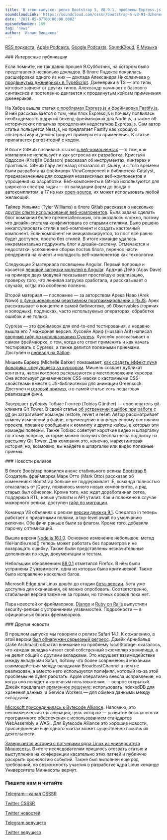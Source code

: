 ```yaml
---
title: 'В этом выпуске: релиз Bootstrap 5, V8 9.1, проблемы Express.js и использование Fastify.js, продвинутые дженерики в TypeScript, функциональное реактивное программирование с RxJS в Angular, тестирование с Cypress, бета Microsoft Edge для Linux, а также регрессия в Safari 14.1.'
soundcloudLink: 'https://soundcloud.com/csssr/bootstrap-5-v8-91-dzheneriki-v-typescript-rxjs-v-angular-e2e-testy-s-cypress-bag-v-safari-141'
date: '2021-05-07T00:00:00.000Z'
episodeNumber: 169
tag: 'news'
author: 'Ислам Виндижев'
---
```


  [RSS подкаста](https://radio.csssr.com/rss/news512.rss), [Apple Podcasts](https://podcasts.apple.com/us/podcast/id1370045815), [Google Podcasts](https://podcasts.google.com/?feed=aHR0cHM6Ly9yYWRpby5jc3Nzci5jb20vcnNzL25ld3M1MTIucnNz&ep=14), [SoundCloud](https://soundcloud.com/csssr/sets/512-news), [Я.Музыка](https://music.yandex.ru/album/7040324/track/54795992)

<ParagraphWithImage imageName="manWithLaptop" imageSide="right">
  ### Интересные публикации

Если помните, не так давно прошел Я.Субботник, на котором было представлено несколько докладов. В блоге Яндекса появилась расшифровка одного из них — доклада Александра Николаичева [о продвинутых дженериках в TypeScript](https://habr.com/ru/company/yandex/blog/555520/). Дженерики в TS — это типы, которые зависят от других типов. Александр начинает с базового синтаксиса и постепенно двигается к продвинутым кейсам применения дженериков.
</ParagraphWithImage>

На Хабре вышла статья [о проблемах Express.js и фреймворке Fastify.js](https://habr.com/ru/post/555668/). В ней рассказывается о том, чем плох Express.js и почему появилась необходимость в других бекенд-фреймворках для Node.js, а также об исторических попытках преодоления недостатков Express.js. Сам автор статьи пользуется Nest.js, но предлагает Fastify как хорошую альтернативу и демонстрирует примеры его применения. К статье прилагается репозиторий с кодом.

В блоге GitHub появилась статья [о веб-компонентах](https://github.blog/2021-05-04-how-we-use-web-components-at-github/) — о том, как компания их использует и как устроена их разработка. Кристьян Оддссон (Kristján Oddsson) рассказал об инструментах, линтерах и практиках. GitHub пару лет назад отказался от jQuery, и с того времени были разработаны фреймворк ViewComponent и библиотека Catalyst, предназначенные для создания независимых веб-компонентов и упрощения их разработки. Веб-компоненты в GitHub используются для широкого спектра задач — от валидации форм до ввода с автокомплитом, а 17 из них [open-source](https://github.com/github/github-elements), их может использовать любой желающий.

Тайлер Уильямс (Tyler Williams) в блоге Gitlab рассказал о несколько [другом опыте использования веб-компонентов](https://about.gitlab.com/blog/2021/05/03/using-web-components-to-encapsulate-css-and-resolve-design-system-conflicts/). Была задача сделать блог компании более презентабельным, это оказалось сложно, потому что дизайн-система конфликтовала со старыми стилями. Было решено инкапсулировать стили в веб-компонент и создать кастомный компонент. Если компонент не инициализируется, то пост всё равно будет доступен, просто без стилей. В итоге команде удалось инкрементально подружить блог и дизайн-систему. Отмечаются и недостатки: усложнение сборки постов блога, перенос части рендеринга на клиент и молодость веб-компонентов как технологии.

Следующие 2 материала посвящены Angular. Первый попроще и касается [ленивой загрузки модулей в Angular](https://arjavdave.com/2021/04/28/lazy-loading-in-angular-a-beginners-guide/). Арджав Дейв (Arjav Dave) на примере двух модулей показывает простейшую реализацию, проверку того, что ленивая загрузка сработала, и рассказывает о случаях, когда это особенно полезно.

Второй материал — посложнее — за авторством Арека Наво (Arek Nawo) [о функциональном реактивном программировании с RxJS](https://blog.asayer.io/functional-reactive-programming-in-angular-with-rxjs). Арек рассказывает о концепте и самой библиотеке, об Observables (горячих и холодных), подписках, часто используемых операторах, обработке ошибок и не только.

Cypress — это фреймворк для end-to-end тестирования, а недавно вышла его 7 мажорная версия. Хуссейн Ариф (Hussain Arif) написал [вводный гайд по использованию Cypress](https://betterprogramming.pub/how-to-perform-end-to-end-testing-on-your-web-apps-with-cypress-io-47997375bad4). Хуссейн рассказывает о самом фреймворке, о том, когда его стоит применять и как начать тестировать с Cypress, а также делится полезными приемами. Доступен и [перевод на Хабре](https://habr.com/ru/post/555628/).

Мишель Баркер (Michelle Barker) показывает, [как создать эффект луча фонарика, следующего за курсором](https://tympanus.net/codrops/2021/05/04/dynamic-css-masks-with-custom-properties-and-gsap/). Мишель создает дубликат контента, части которого раскрываются в местоположении курсора. Она использует динамические CSS-маски с кастомными CSS-свойствами вместе с JS-библиотекой для анимации Greensock. Доступен и [готовый пример](https://tympanus.net/Tutorials/codrops-masked-hero/), а в самой статье есть пошаговая реализация фичи.

Завершает рубрику Тобиас Гюнтер (Tobias Günther) — сооснователь git-клиента Git Tower. В своей статье [об устранении ошибок при работе с git](https://www.smashingmagazine.com/2021/05/undoing-mistakes-git-part1/) он затрагивает команды restore, revert и reset. Автор рассматривает отмену изменений в файле, перемещение к определенному состоянию проекта, правки в сообщении к коммиту и другие кейсы, в которых эти команды полезны. Также Тобиас советует короткие видео и шпаргалку по этому вопросу, которые можно получить бесплатно за подписку на рассылку Git Tower. Для компании это, конечно, маркетинговая история, но, возможно, вы найдёте в шпаргалке или видео полезные приемы.

<ParagraphWithImage imageName="laptopNews" imageSide="right">
  ### Новости релизов

В блоге Bootstrap появился анонс стабильного релиза [Bootstrap 5](https://blog.getbootstrap.com/2021/05/05/bootstrap-5/). Создатель фреймворка Марк Отто (Mark Otto) рассказал об изменениях: Bootstrap больше не поддерживает IE, команда полностью отказалась от jQuery, появилось много новых компонентов, а ряд старых был обновлен. Кроме того, нас ждет доработанная сетка, поддержка RTL, новые утилиты и API утилит. Как и положено в случае мажорного релиза, доступен [гайд по миграции](https://getbootstrap.com/docs/5.0/migration/).
</ParagraphWithImage>

Команда V8 объявила о релизе [версии движка 9.1](https://v8.dev/blog/v8-release-91). Оператор in теперь работает с приватными полями, а top-level await по умолчанию включен. Обе фичи раньше были за флагом. Кроме того, добавили парочку оптимизаций.

Вышла версия [Node.js 16.1.0](https://nodejs.org/en/blog/release/v16.1.0/). Основное изменение небольшое: метод fileHandle.read() теперь может работать без параметров и не возвращать ошибку. Также были представлены незначительные дополнения по коду, документации и тестам. 

Небольшим обновлением [88.0.1](https://www.mozilla.org/en-US/firefox/88.0.1/releasenotes/) отметился Firefox. В нём были устранены 2 уязвимости, одна из которых была критической. Также было исправлено несколько багов.

Microsoft Edge для Linux дошёл до стадии [бета-версии](https://twitter.com/MSEdgeDev/status/1389610702692782083). Бета уже доступна для скачивания, её можно опробовать. Соответственно, стабильная версия также не за горами, но точных сроков пока нет.

Пара новостей от фреймворков. [Django](https://www.djangoproject.com/weblog/2021/may/06/security-releases/) и [Ruby on Rails](https://weblog.rubyonrails.org/2021/5/5/Rails-versions-6-1-3-2-6-0-3-7-5-2-4-6-and-5-2-6-have-been-released/) выпустили security-релизы с устранением уязвимостей. Подробности — в официальных блогах фреймворков.

<ParagraphWithImage imageName="laptopDialog" imageSide="right">
  ### Другие новости

В прошлом выпуске мы говорили о релизе Safari 14.1. К сожалению, в этой версии [был обнаружен серьезный регресс](https://twitter.com/jaffathecake/status/1389493762129375232?s=20). Джейк Арчибальд (Jake Archibald) обратил внимание на проблему localStorage: оказалось, что каждая вкладка читает свой собственный экземпляр хранилища, а не делит общий с другими вкладками. Это нарушает взаимодействие между вкладками Safari, потому что более современный механизм взаимодействия между вкладками BroadcastChannel в нем не реализован, а вместо него используется полифилл, который из-за этой проблемы не будет работать. Apple оперативно внесла исправление, но когда оно попадет к конечным пользователям — вопрос открытый. Джейк предлагает [временное решение](https://twitter.com/jaffathecake/status/1389513086047072256): использовать IndexedDB для хранения данных, а Service Workers — для обмена данными между вкладками.
</ParagraphWithImage>

[Microsoft присоединилась к Bytecode Alliance](https://www.theregister.com/2021/04/28/microsoft_bytecode_alliance/). Напомню, это некоммерческая организация, цель которой — развитие безопасности программного обеспечения с использованием стандартов WebAssembly и WASI. Для Bytecode Alliance это хорошие новости, присоединение еще одного «кита» может существенно помочь их деятельности.

[Завершается история с патчерами ядра Linux из университета Миннесоты](https://lkml.org/lkml/2021/5/5/1244). В итоге исследователям пришлось отозвать статью и выступление на конференции касательно этих патчей и публично раскрыть хронологию событий. Также был выполнен еще ряд требований, но возможность участия в разработке ядра Linux команде Университета Миннесоты вернут. 

  ### Пишите нам и читайте
  [Telegram—канал CSSSR](https://t.me/csssr)

  [Twitter CSSSR](https://twitter.com/csssr_dev)

  [Twitter новостей](https://twitter.com/csssr_news)

  [Telegram ведущего](https://t.me/Vindizh)

  [Twitter ведущего](https://twitter.com/Vindizh)

